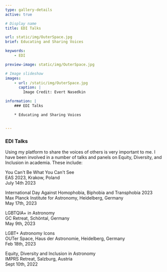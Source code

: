 ```yaml
---
type: gallery-details
active: true

# Display name
title: EDI Talks

url: static/img/OuterSpace.jpg
brief: Educating and Sharing Voices

keywords:
    - EDI

preview-image: static/img/OuterSpace.jpg

# Image slideshow
images:
    - url: /static/img/OuterSpace.jpg
      caption: |
        Image Credit: Evert Nasedkin

information: |
    ### EDI Talks

    * Educating and Sharing Voices


---
```


### EDI Talks
Using my platform to share the voices of others is very important to me. I have been involved in a number of talks and panels on Equity, Diversity, and Inclusion in academia. These include:

You Can't Be What You Can't See\
EAS 2023, Krakow, Poland\
July 14th 2023

International Day Against Homophobia, Biphobia and Transphobia 2023\
Max Planck Institute for Astronomy, Heidelberg, Germany\
May 17th, 2023

LGBTQIA+ in Astronomy\
GC Retreat, Schöntal, Germany\
May 9th, 2023

LGBT+ Astronomy Icons\
OUTer Space, Haus der Astronomie, Heidelberg, Germany\
Feb 18th, 2023

Equity, Diversity and Inclusion in Astronomy\
IMPRS Retreat, Salzburg, Austria\
Sept 10th, 2022
